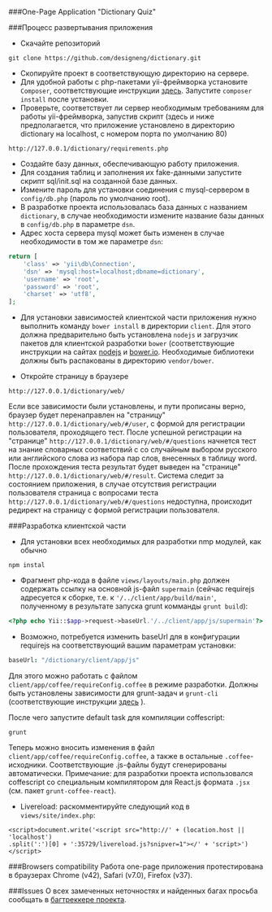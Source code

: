###One-Page Application "Dictionary Quiz"

###Процесс развертывания приложения

+ Скачайте репозиторий
~~~
git clone https://github.com/designeng/dictionary.git
~~~
+ Скопируйте проект в соответствующую директорию на сервере.
+ Для удобной работы с php-пакетами yii-фреймворка установите `Composer`, соответствующие инструкции [здесь](https://getcomposer.org/download/). Запустите `composer install` после установки. 
+ Проверьте, соответствует ли сервер необходимым требованиям для работы yii-фреймворка, запустив скрипт (здесь и ниже предполагается, что приложение установлено в директорию dictionary на localhost, с номером порта по умолчанию 80)
~~~
http://127.0.0.1/dictionary/requirements.php
~~~

+ Создайте базу данных, обеспечивающую работу приложения.
+ Для создания таблиц и заполнения их fake-данными запустите скрипт sql/init.sql на созданной базе данных.
+ Измените пароль для установки соединения с mysql-сервером в `config/db.php` (пароль по умолчанию root). 
+ В разработке проекта использовалась база данных с названием `dictionary`, в случае необходимости измените название базы данных в `config/db.php` в параметре `dsn`. 
+ Адрес хоста сервера mysql может быть изменен в случае необходимости в том же параметре `dsn`:
```php
return [
    'class' => 'yii\db\Connection',
    'dsn' => 'mysql:host=localhost;dbname=dictionary',
    'username' => 'root',
    'password' => 'root',
    'charset' => 'utf8',
];
```
+ Для установки зависимостей клиентской части приложения нужно выполнить команду `bower install` в директории `client`. Для этого должна предварительно быть установлена `nodejs` и загрузчик пакетов для клиентской разработки `bower` (соответствующие инструкции на сайтах [nodejs](https://nodejs.org/) и [bower.io](http://bower.io/). Необходимые библиотеки должны быть распакованы в директорию `vendor/bower`.

+ Откройте страницу в браузере
~~~
http://127.0.0.1/dictionary/web/
~~~
Если все зависимости были установлены, и пути прописаны верно, браузер будет перенаправлен на "страницу" `http://127.0.0.1/dictionary/web/#/user`, с формой для регистрации пользователя, проходящего тест. После успешной регистрации на "странице" `http://127.0.0.1/dictionary/web/#/questions` начнется тест на знание словарных соответствий с со случайным выбором русского или английского слова из набора пар слов, внесенных в таблицу word. После прохождения теста результат будет выведен на "странице" `http://127.0.0.1/dictionary/web/#/result`. Система следит за состоянием приложения, в случае отсутствия регистрации пользователя страница с вопросами теста `http://127.0.0.1/dictionary/web/#/questions` недоступна, происходит редирект на страницу с формой регистрации пользователя.

###Разработка клиентской части
+ Для установки всех необходимых для разработки nmp модулей, как обычно 
```
npm instal
```
+ Фрагмент php-кода в файле `views/layouts/main.php` должен содержать ссылку на основной js-файл `supermain` (сейчас requirejs адресуется к сборке, т.е. к `'/../client/app/build/main'`, полученному в результате запуска grunt комманды `grunt build`):
```php
<?php echo Yii::$app->request->baseUrl.'/../client/app/js/supermain'?>
```
+ Возможно, потребуется изменить baseUrl для в конфигурации requirejs на соответствующий вашим параметрам установки:
```coffee
baseUrl: "/dictionary/client/app/js"
```
Для этого можно работать с файлом `client/app/coffee/requireConfig.coffee` в режиме разработки. Должны быть установлены зависимости для grunt-задач и `grunt-cli` (соответствующие инструкции [здесь](http://gruntjs.com/getting-started) ).

После чего запустите default task для компиляции coffescript:
```
grunt
```
Теперь можно вносить изменения в файл `client/app/coffee/requireConfig.coffee`, а также в остальные `.coffee`-исходники. Cоответствующие .js-файлы будут сгенерированы автоматически. 
Примечание: для разработки проекта использовался coffescript со специальным компилятором для React.js формата `.jsx` (см. пакет `grunt-coffee-react`).

+ Livereload: раскомментируйте следующий код в `views/site/index.php`:
```
<script>document.write('<script src="http://' + (location.host || 'localhost')
.split(':')[0] + ':35729/livereload.js?snipver=1"></' + 'script>')</script>
```


###Browsers compatibility
Работа one-page приложения протестирована в браузерах Chrome (v42), Safari (v7.0), Firefox (v37).


###Issues
О всех замеченных неточностях и найденных багах просьба сообщать в [багтреккере проекта](https://github.com/designeng/dictionary/issues).